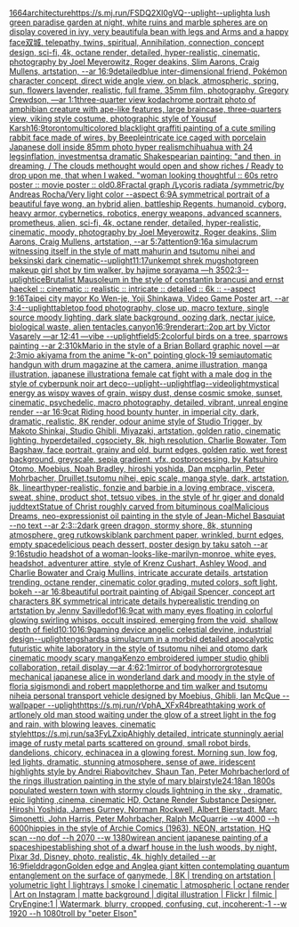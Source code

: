[1664](https://www.ebank.nz/aiartgenerator?category=1664)[architecture](https://www.ebank.nz/aiartgenerator?category=architecture)[<https://s.mj.run/FSDQ2Xl0gVQ>](https://www.ebank.nz/aiartgenerator?category=%3Chttps%3A//s.mj.run/FSDQ2Xl0gVQ%3E)[--uplight](https://www.ebank.nz/aiartgenerator?category=--uplight)[--uplight](https://www.ebank.nz/aiartgenerator?category=--uplight)[a lush green paradise garden at night, white ruins and marble spheres are on display covered in ivy, very beautiful](https://www.ebank.nz/aiartgenerator?category=a%2520lush%2520green%2520paradise%2520garden%2520at%2520night%2C%2520white%2520ruins%2520and%2520marble%2520spheres%2520are%2520on%2520display%2520covered%2520in%2520ivy%2C%2520very%2520beautiful)[a bean with legs and Arms and a happy face](https://www.ebank.nz/aiartgenerator?category=a%2520bean%2520with%2520legs%2520and%2520Arms%2520and%2520a%2520happy%2520face)[双城, telepathy, twins, spiritual, Annihilation, connection, concept design, sci-fi, 4k, octane render, detailed, hyper-realistic, cinematic, photography by Joel Meyerowitz, Roger deakins, Slim Aarons, Craig Mullens, artstation, --ar 16:9](https://www.ebank.nz/aiartgenerator?category=%E5%8F%8C%E5%9F%8E%2C%2520telepathy%2C%2520twins%2C%2520spiritual%2C%2520Annihilation%2C%2520connection%2C%2520concept%2520design%2C%2520sci-fi%2C%25204k%2C%2520octane%2520render%2C%2520detailed%2C%2520hyper-realistic%2C%2520cinematic%2C%2520photography%2520by%2520Joel%2520Meyerowitz%2C%2520Roger%2520deakins%2C%2520Slim%2520Aarons%2C%2520Craig%2520Mullens%2C%2520artstation%2C%2520--ar%252016%3A9)[detailed](https://www.ebank.nz/aiartgenerator?category=detailed)[blue inter-dimensional friend, Pokémon character concept, direct wide angle view, on black, atmospheric, spring, sun, flowers lavender, realistic, full frame, 35mm film, photography, Gregory Crewdson, —ar 1:1](https://www.ebank.nz/aiartgenerator?category=blue%2520inter-dimensional%2520friend%2C%2520Pok%C3%A9mon%2520character%2520concept%2C%2520direct%2520wide%2520angle%2520view%2C%2520on%2520black%2C%2520atmospheric%2C%2520spring%2C%2520sun%2C%2520flowers%2520lavender%2C%2520realistic%2C%2520full%2520frame%2C%252035mm%2520film%2C%2520photography%2C%2520Gregory%2520Crewdson%2C%2520%E2%80%94ar%25201%3A1)[three-quarter view kodachrome portrait photo of amphibian creature with ape-like features, large braincase, three-quarters view, viking style costume, photographic style of Yousuf Karsh](https://www.ebank.nz/aiartgenerator?category=three-quarter%2520view%2520kodachrome%2520portrait%2520photo%2520of%2520amphibian%2520creature%2520with%2520ape-like%2520features%2C%2520large%2520braincase%2C%2520three-quarters%2520view%2C%2520viking%2520style%2520costume%2C%2520photographic%2520style%2520of%2520Yousuf%2520Karsh)[16:9](https://www.ebank.nz/aiartgenerator?category=16%3A9)[toronto](https://www.ebank.nz/aiartgenerator?category=toronto)[multicolored blacklight graffiti painting of a cute smiling rabbit face made of wires, by Beeple](https://www.ebank.nz/aiartgenerator?category=multicolored%2520blacklight%2520graffiti%2520painting%2520of%2520a%2520cute%2520smiling%2520rabbit%2520face%2520made%2520of%2520wires%2C%2520by%2520Beeple)[intricate ice caged with porcelain Japanese doll inside 85mm photo hyper realism](https://www.ebank.nz/aiartgenerator?category=intricate%2520ice%2520caged%2520with%2520porcelain%2520Japanese%2520doll%2520inside%252085mm%2520photo%2520hyper%2520realism)[chihuahua with 24 legs](https://www.ebank.nz/aiartgenerator?category=chihuahua%2520with%252024%2520legs)[inflation, investments](https://www.ebank.nz/aiartgenerator?category=inflation%2C%2520investments)[a dramatic Shakespearian painting: "and then, in dreaming, / The clouds methought would open and show riches / Ready to drop upon me, that when I waked. "](https://www.ebank.nz/aiartgenerator?category=a%2520dramatic%2520Shakespearian%2520painting%3A%2520%22and%2520then%2C%2520in%2520dreaming%2C%2520/%2520The%2520clouds%2520methought%2520would%2520open%2520and%2520show%2520riches%2520/%2520Ready%2520to%2520drop%2520upon%2520me%2C%2520that%2520when%2520I%2520waked.%2520%22)[woman looking thoughtful :: 60s retro poster :: movie poster :: old](https://www.ebank.nz/aiartgenerator?category=woman%2520looking%2520thoughtful%2520%3A%3A%252060s%2520retro%2520poster%2520%3A%3A%2520movie%2520poster%2520%3A%3A%2520old)[0.8](https://www.ebank.nz/aiartgenerator?category=0.8)[Fractal graph /Lycoris radiata /symmetric/by Andreas Rocha/Very light color   --aspect 6:9](https://www.ebank.nz/aiartgenerator?category=Fractal%2520graph%2520/Lycoris%2520radiata%2520/symmetric/by%2520Andreas%2520Rocha/Very%2520light%2520color%2520%2520%2520--aspect%25206%3A9)[A symmetrical portrait of a beautiful faye wong, an hybrid alien, battleship Regents, humanoid, cyborg, heavy armor, cybernetics, robotics, energy weapons, advanced scanners, prometheus, alien, sci-fi, 4k, octane render, detailed, hyper-realistic, cinematic, moody, photography by Joel Meyerowitz, Roger deakins, Slim Aarons, Craig Mullens, artstation, --ar 5:7](https://www.ebank.nz/aiartgenerator?category=A%2520symmetrical%2520portrait%2520of%2520a%2520beautiful%2520faye%2520wong%2C%2520an%2520hybrid%2520alien%2C%2520battleship%2520Regents%2C%2520humanoid%2C%2520cyborg%2C%2520heavy%2520armor%2C%2520cybernetics%2C%2520robotics%2C%2520energy%2520weapons%2C%2520advanced%2520scanners%2C%2520prometheus%2C%2520alien%2C%2520sci-fi%2C%25204k%2C%2520octane%2520render%2C%2520detailed%2C%2520hyper-realistic%2C%2520cinematic%2C%2520moody%2C%2520photography%2520by%2520Joel%2520Meyerowitz%2C%2520Roger%2520deakins%2C%2520Slim%2520Aarons%2C%2520Craig%2520Mullens%2C%2520artstation%2C%2520--ar%25205%3A7)[attention](https://www.ebank.nz/aiartgenerator?category=attention)[9:16](https://www.ebank.nz/aiartgenerator?category=9%3A16)[a simulacrum witnessing itself in the style of matt mahurin and tsutomu nihei and beksinski dark cinematic](https://www.ebank.nz/aiartgenerator?category=a%2520simulacrum%2520witnessing%2520itself%2520in%2520the%2520style%2520of%2520matt%2520mahurin%2520and%2520tsutomu%2520nihei%2520and%2520beksinski%2520dark%2520cinematic)[--uplight](https://www.ebank.nz/aiartgenerator?category=--uplight)[11:17](https://www.ebank.nz/aiartgenerator?category=11%3A17)[unkempt shrek mugshot](https://www.ebank.nz/aiartgenerator?category=unkempt%2520shrek%2520mugshot)[green makeup girl shot by tim walker, by hajime sorayama —h 350](https://www.ebank.nz/aiartgenerator?category=green%2520makeup%2520girl%2520shot%2520by%2520tim%2520walker%2C%2520by%2520hajime%2520sorayama%2520%E2%80%94h%2520350)[2:3](https://www.ebank.nz/aiartgenerator?category=2%3A3)[--uplight](https://www.ebank.nz/aiartgenerator?category=--uplight)[ice](https://www.ebank.nz/aiartgenerator?category=ice)[Brutalist Mausoleum in the style of constantin brancusi and ernst haeckel :: cinematic :: realistic :: intricate :: detailed :: 6k :: --aspect 9:16](https://www.ebank.nz/aiartgenerator?category=Brutalist%2520Mausoleum%2520in%2520the%2520style%2520of%2520constantin%2520brancusi%2520and%2520ernst%2520haeckel%2520%3A%3A%2520cinematic%2520%3A%3A%2520realistic%2520%3A%3A%2520intricate%2520%3A%3A%2520detailed%2520%3A%3A%25206k%2520%3A%3A%2520--aspect%25209%3A16)[Taipei city mayor Ko Wen-je, Yoji Shinkawa, Video Game Poster art, --ar 3:4](https://www.ebank.nz/aiartgenerator?category=Taipei%2520city%2520mayor%2520Ko%2520Wen-je%2C%2520Yoji%2520Shinkawa%2C%2520Video%2520Game%2520Poster%2520art%2C%2520--ar%25203%3A4)[--uplight](https://www.ebank.nz/aiartgenerator?category=--uplight)[tabletop food photography, close up, macro texture, single source moody lighting, dark slate background, oozing dark, nectar juice, biological waste, alien tentacles,](https://www.ebank.nz/aiartgenerator?category=tabletop%2520food%2520photography%2C%2520close%2520up%2C%2520macro%2520texture%2C%2520single%2520source%2520moody%2520lighting%2C%2520dark%2520slate%2520background%2C%2520oozing%2520dark%2C%2520nectar%2520juice%2C%2520biological%2520waste%2C%2520alien%2520tentacles%2C)[canyon](https://www.ebank.nz/aiartgenerator?category=canyon)[16:9](https://www.ebank.nz/aiartgenerator?category=16%3A9)[render](https://www.ebank.nz/aiartgenerator?category=render)[art::2](https://www.ebank.nz/aiartgenerator?category=art%3A%3A2)[op art by Victor Vasarely —ar 12:41 —vibe --uplight](https://www.ebank.nz/aiartgenerator?category=op%2520art%2520by%2520Victor%2520Vasarely%2520%E2%80%94ar%252012%3A41%2520%E2%80%94vibe%2520--uplight)[field](https://www.ebank.nz/aiartgenerator?category=field)[5:2](https://www.ebank.nz/aiartgenerator?category=5%3A2)[colorful birds on a tree, sparrows painting --ar 2:3](https://www.ebank.nz/aiartgenerator?category=colorful%2520birds%2520on%2520a%2520tree%2C%2520sparrows%2520painting%2520--ar%25202%3A3)[10k](https://www.ebank.nz/aiartgenerator?category=10k)[Mario in the style of a Brian Bollard graphic novel —ar 2:3](https://www.ebank.nz/aiartgenerator?category=Mario%2520in%2520the%2520style%2520of%2520a%2520Brian%2520Bollard%2520graphic%2520novel%2520%E2%80%94ar%25202%3A3)[mio akiyama from the anime "k-on" pointing glock-19 semiautomatic handgun with drum magazine at the camera, anime illustration, manga illustration, japanese illustration](https://www.ebank.nz/aiartgenerator?category=mio%2520akiyama%2520from%2520the%2520anime%2520%22k-on%22%2520pointing%2520glock-19%2520semiautomatic%2520handgun%2520with%2520drum%2520magazine%2520at%2520the%2520camera%2C%2520anime%2520illustration%2C%2520manga%2520illustration%2C%2520japanese%2520illustration)[a female cat fight with a male dog in the style of cyberpunk noir art deco](https://www.ebank.nz/aiartgenerator?category=a%2520female%2520cat%2520fight%2520with%2520a%2520male%2520dog%2520in%2520the%2520style%2520of%2520cyberpunk%2520noir%2520art%2520deco)[--uplight](https://www.ebank.nz/aiartgenerator?category=--uplight)[--uplight](https://www.ebank.nz/aiartgenerator?category=--uplight)[flag](https://www.ebank.nz/aiartgenerator?category=flag)[--video](https://www.ebank.nz/aiartgenerator?category=--video)[light](https://www.ebank.nz/aiartgenerator?category=light)[mystical energy as wispy waves of grain, wispy dust, dense cosmic smoke, sunset, cinematic, psychedelic, macro photography, detailed, vibrant, unreal engine render --ar 16:9](https://www.ebank.nz/aiartgenerator?category=mystical%2520energy%2520as%2520wispy%2520waves%2520of%2520grain%2C%2520wispy%2520dust%2C%2520dense%2520cosmic%2520smoke%2C%2520sunset%2C%2520cinematic%2C%2520psychedelic%2C%2520macro%2520photography%2C%2520detailed%2C%2520vibrant%2C%2520unreal%2520engine%2520render%2520--ar%252016%3A9)[cat Riding hood bounty hunter, in imperial city, dark, dramatic, realistic, 8K render, odour anime style of Studio Trigger, by Makoto Shinkai, Studio Ghibli, Miyazaki, artstation, golden ratio, cinematic lighting, hyperdetailed, cgsociety, 8k, high resolution, Charlie Bowater, Tom Bagshaw, face portrait, grainy and old, burnt edges, golden ratio, wet forest background, greyscale, sepia gradient, vfx, postprocessing, by Katsuhiro Otomo, Moebius, Noah Bradley, hiroshi yoshida, Dan mcpharlin, Peter Mohrbacher, Druillet,tsutomu nihei, epic scale, manga style, dark, artstation, 8k, lineart](https://www.ebank.nz/aiartgenerator?category=cat%2520Riding%2520hood%2520bounty%2520hunter%2C%2520in%2520imperial%2520city%2C%2520dark%2C%2520dramatic%2C%2520realistic%2C%25208K%2520render%2C%2520odour%2520anime%2520style%2520of%2520Studio%2520Trigger%2C%2520by%2520Makoto%2520Shinkai%2C%2520Studio%2520Ghibli%2C%2520Miyazaki%2C%2520artstation%2C%2520golden%2520ratio%2C%2520cinematic%2520lighting%2C%2520hyperdetailed%2C%2520cgsociety%2C%25208k%2C%2520high%2520resolution%2C%2520Charlie%2520Bowater%2C%2520Tom%2520Bagshaw%2C%2520face%2520portrait%2C%2520grainy%2520and%2520old%2C%2520burnt%2520edges%2C%2520golden%2520ratio%2C%2520wet%2520forest%2520background%2C%2520greyscale%2C%2520sepia%2520gradient%2C%2520vfx%2C%2520postprocessing%2C%2520by%2520Katsuhiro%2520Otomo%2C%2520Moebius%2C%2520Noah%2520Bradley%2C%2520hiroshi%2520yoshida%2C%2520Dan%2520mcpharlin%2C%2520Peter%2520Mohrbacher%2C%2520Druillet%2Ctsutomu%2520nihei%2C%2520epic%2520scale%2C%2520manga%2520style%2C%2520dark%2C%2520artstation%2C%25208k%2C%2520lineart)[hyper-realistic, fonzie and barbie in a loving embrace, viscera, sweat, shine, product shot, tetsuo vibes,  in the style of hr giger and donald judd](https://www.ebank.nz/aiartgenerator?category=hyper-realistic%2C%2520fonzie%2520and%2520barbie%2520in%2520a%2520loving%2520embrace%2C%2520viscera%2C%2520sweat%2C%2520shine%2C%2520product%2520shot%2C%2520tetsuo%2520vibes%2C%2520%2520in%2520the%2520style%2520of%2520hr%2520giger%2520and%2520donald%2520judd)[text](https://www.ebank.nz/aiartgenerator?category=text)[Statue of Christ roughly carved from bituminous coal](https://www.ebank.nz/aiartgenerator?category=Statue%2520of%2520Christ%2520roughly%2520carved%2520from%2520bituminous%2520coal)[Malicious Dreams, neo-expressionist oil painting in the style of Jean-Michel Basquiat --no text --ar 2:3](https://www.ebank.nz/aiartgenerator?category=Malicious%2520Dreams%2C%2520neo-expressionist%2520oil%2520painting%2520in%2520the%2520style%2520of%2520Jean-Michel%2520Basquiat%2520--no%2520text%2520--ar%25202%3A3)[::](https://www.ebank.nz/aiartgenerator?category=%3A%3A)[2](https://www.ebank.nz/aiartgenerator?category=2)[dark green dragon, stormy shore, 8k, stunning atmosphere, greg rutkowski](https://www.ebank.nz/aiartgenerator?category=dark%2520green%2520dragon%2C%2520stormy%2520shore%2C%25208k%2C%2520stunning%2520atmosphere%2C%2520greg%2520rutkowski)[blank parchment paper, wrinkled, burnt edges, empty space](https://www.ebank.nz/aiartgenerator?category=blank%2520parchment%2520paper%2C%2520wrinkled%2C%2520burnt%2520edges%2C%2520empty%2520space)[delicious peach dessert, poster design by taku satoh --ar 9:16](https://www.ebank.nz/aiartgenerator?category=delicious%2520peach%2520dessert%2C%2520poster%2520design%2520by%2520taku%2520satoh%2520--ar%25209%3A16)[studio headshot of a woman-looks-like-marilyn-monroe, white eyes, headshot, adventurer attire, style of Krenz Cushart, Ashley Wood, and Charlie Bowater and Craig Mullins, intricate accurate details, artstation trending, octane render, cinematic color grading, muted colors, soft light, bokeh --ar 16:8](https://www.ebank.nz/aiartgenerator?category=studio%2520headshot%2520of%2520a%2520woman-looks-like-marilyn-monroe%2C%2520white%2520eyes%2C%2520headshot%2C%2520adventurer%2520attire%2C%2520style%2520of%2520Krenz%2520Cushart%2C%2520Ashley%2520Wood%2C%2520and%2520Charlie%2520Bowater%2520and%2520Craig%2520Mullins%2C%2520intricate%2520accurate%2520details%2C%2520artstation%2520trending%2C%2520octane%2520render%2C%2520cinematic%2520color%2520grading%2C%2520muted%2520colors%2C%2520soft%2520light%2C%2520bokeh%2520--ar%252016%3A8)[beautiful portrait painting of Abigail Spencer, concept art characters 8K symmetrical intricate details hyperealistic trending on artstation by Jenny Saville](https://www.ebank.nz/aiartgenerator?category=beautiful%2520portrait%2520painting%2520of%2520Abigail%2520Spencer%2C%2520concept%2520art%2520characters%25208K%2520symmetrical%2520intricate%2520details%2520hyperealistic%2520trending%2520on%2520artstation%2520by%2520Jenny%2520Saville)[dof](https://www.ebank.nz/aiartgenerator?category=dof)[16:9](https://www.ebank.nz/aiartgenerator?category=16%3A9)[cat with many eyes floating in colorful glowing  swirling whisps, occult inspired, emerging from the void, shallow depth of field](https://www.ebank.nz/aiartgenerator?category=cat%2520with%2520many%2520eyes%2520floating%2520in%2520colorful%2520glowing%2520%2520swirling%2520whisps%2C%2520occult%2520inspired%2C%2520emerging%2520from%2520the%2520void%2C%2520shallow%2520depth%2520of%2520field)[10:10](https://www.ebank.nz/aiartgenerator?category=10%3A10)[16:9](https://www.ebank.nz/aiartgenerator?category=16%3A9)[gaming device angelic celestial devine, industrial design](https://www.ebank.nz/aiartgenerator?category=gaming%2520device%2520angelic%2520celestial%2520devine%2C%2520industrial%2520design)[--uplight](https://www.ebank.nz/aiartgenerator?category=--uplight)[eng](https://www.ebank.nz/aiartgenerator?category=eng)[shards](https://www.ebank.nz/aiartgenerator?category=shards)[](https://www.ebank.nz/aiartgenerator?category=)[a simulacrum in a morbid detailed apocalyptic futuristic white laboratory in the style of tsutomu nihei and otomo dark cinematic moody scary manga](https://www.ebank.nz/aiartgenerator?category=a%2520simulacrum%2520in%2520a%2520morbid%2520detailed%2520apocalyptic%2520futuristic%2520white%2520laboratory%2520in%2520the%2520style%2520of%2520tsutomu%2520nihei%2520and%2520otomo%2520dark%2520cinematic%2520moody%2520scary%2520manga)[Kenzo embroidered jumper studio ghibli collaboration, retail display —ar 4:6](https://www.ebank.nz/aiartgenerator?category=Kenzo%2520embroidered%2520jumper%2520studio%2520ghibli%2520collaboration%2C%2520retail%2520display%2520%E2%80%94ar%25204%3A6)[2:1](https://www.ebank.nz/aiartgenerator?category=2%3A1)[mirror of bodyhorror](https://www.ebank.nz/aiartgenerator?category=mirror%2520of%2520bodyhorror)[grotesque mechanical japanese alice in wonderland dark and moody in the style of floria sigismondi and robert mapplethorpe and tim walker and tsutomu nihei](https://www.ebank.nz/aiartgenerator?category=grotesque%2520mechanical%2520japanese%2520alice%2520in%2520wonderland%2520dark%2520and%2520moody%2520in%2520the%2520style%2520of%2520floria%2520sigismondi%2520and%2520robert%2520mapplethorpe%2520and%2520tim%2520walker%2520and%2520tsutomu%2520nihei)[a personal transport vehicle designed by Moebius, Ghibli, Ian McQue --wallpaper --uplight](https://www.ebank.nz/aiartgenerator?category=a%2520personal%2520transport%2520vehicle%2520designed%2520by%2520Moebius%2C%2520Ghibli%2C%2520Ian%2520McQue%2520--wallpaper%2520--uplight)[<https://s.mj.run/rVphA_XFxR4>](https://www.ebank.nz/aiartgenerator?category=%3Chttps%3A//s.mj.run/rVphA_XFxR4%3E)[breathtaking work of art](https://www.ebank.nz/aiartgenerator?category=breathtaking%2520work%2520of%2520art)[lonely old man stood waiting under the glow of a street light in the fog and rain, with blowing leaves, cinematic style](https://www.ebank.nz/aiartgenerator?category=lonely%2520old%2520man%2520stood%2520waiting%2520under%2520the%2520glow%2520of%2520a%2520street%2520light%2520in%2520the%2520fog%2520and%2520rain%2C%2520with%2520blowing%2520leaves%2C%2520cinematic%2520style)[<https://s.mj.run/sa3FyLZxipA>](https://www.ebank.nz/aiartgenerator?category=%3Chttps%3A//s.mj.run/sa3FyLZxipA%3E)[highly detailed, intricate stunningly aerial image of rusty metal parts scattered on ground, small robot birds, dandelions, chicory, echinacea in a glowing forest. Morning sun, low fog, led lights, dramatic, stunning atmosphere, sense of awe, iridescent highlights style by Andrei Riabovitchev, Shaun Tan, Peter Mohrbacher](https://www.ebank.nz/aiartgenerator?category=highly%2520detailed%2C%2520intricate%2520stunningly%2520aerial%2520image%2520of%2520rusty%2520metal%2520parts%2520scattered%2520on%2520ground%2C%2520small%2520robot%2520birds%2C%2520dandelions%2C%2520chicory%2C%2520echinacea%2520in%2520a%2520glowing%2520forest.%2520Morning%2520sun%2C%2520low%2520fog%2C%2520led%2520lights%2C%2520dramatic%2C%2520stunning%2520atmosphere%2C%2520sense%2520of%2520awe%2C%2520iridescent%2520highlights%2520style%2520by%2520Andrei%2520Riabovitchev%2C%2520Shaun%2520Tan%2C%2520Peter%2520Mohrbacher)[lord of the rings illustration painting in the style of mary blair](https://www.ebank.nz/aiartgenerator?category=lord%2520of%2520the%2520rings%2520illustration%2520painting%2520in%2520the%2520style%2520of%2520mary%2520blair)[style](https://www.ebank.nz/aiartgenerator?category=style)[24:18](https://www.ebank.nz/aiartgenerator?category=24%3A18)[an 1800s populated western town with stormy clouds lightning in the sky , dramatic, epic lighting ,cinema, cinematic HD, Octane Render Substance Designer. Hiroshi Yoshida, James Gurney, Norman Rockwell, Albert Bierstadt, Marc Simonetti, John Harris, Peter Mohrbacher, Ralph McQuarrie --w 4000 --h 6000](https://www.ebank.nz/aiartgenerator?category=an%25201800s%2520populated%2520western%2520town%2520with%2520stormy%2520clouds%2520lightning%2520in%2520the%2520sky%2520%2C%2520dramatic%2C%2520epic%2520lighting%2520%2Ccinema%2C%2520cinematic%2520HD%2C%2520Octane%2520Render%2520Substance%2520Designer.%2520Hiroshi%2520Yoshida%2C%2520James%2520Gurney%2C%2520Norman%2520Rockwell%2C%2520Albert%2520Bierstadt%2C%2520Marc%2520Simonetti%2C%2520John%2520Harris%2C%2520Peter%2520Mohrbacher%2C%2520Ralph%2520McQuarrie%2520--w%25204000%2520--h%25206000)[hippies in the style of Archie Comics (1963), NEON, artstation, HQ scan --no dof --h 2070 --w 1380](https://www.ebank.nz/aiartgenerator?category=hippies%2520in%2520the%2520style%2520of%2520Archie%2520Comics%2520%281963%29%2C%2520NEON%2C%2520artstation%2C%2520HQ%2520scan%2520--no%2520dof%2520--h%25202070%2520--w%25201380)[wire](https://www.ebank.nz/aiartgenerator?category=wire)[an ancient japanese painting of a spaceship](https://www.ebank.nz/aiartgenerator?category=an%2520ancient%2520japanese%2520painting%2520of%2520a%2520spaceship)[establishing shot of a dwarf house in the lush woods, by night, Pixar 3d, Disney, photo, realistic, 4k, highly detailed --ar 16:9](https://www.ebank.nz/aiartgenerator?category=establishing%2520shot%2520of%2520a%2520dwarf%2520house%2520in%2520the%2520lush%2520woods%2C%2520by%2520night%2C%2520Pixar%25203d%2C%2520Disney%2C%2520photo%2C%2520realistic%2C%25204k%2C%2520highly%2520detailed%2520--ar%252016%3A9)[field](https://www.ebank.nz/aiartgenerator?category=field)[dragon](https://www.ebank.nz/aiartgenerator?category=dragon)[Golden edge and Angle](https://www.ebank.nz/aiartgenerator?category=Golden%2520edge%2520and%2520Angle)[a giant kitten contemplating quantum entanglement on the surface of ganymede, | 8K | trending on artstation | volumetric light | lightrays | smoke | cinematic | atmospheric | octane render | Art on Instagram | matte background | digital illustration | Flickr | filmic | CryEngine:1 | Watermark, blurry, cropped, confusing, cut, incoherent:-1 --w 1920 --h 1080](https://www.ebank.nz/aiartgenerator?category=a%2520giant%2520kitten%2520contemplating%2520quantum%2520entanglement%2520on%2520the%2520surface%2520of%2520ganymede%2C%2520%7C%25208K%2520%7C%2520trending%2520on%2520artstation%2520%7C%2520volumetric%2520light%2520%7C%2520lightrays%2520%7C%2520smoke%2520%7C%2520cinematic%2520%7C%2520atmospheric%2520%7C%2520octane%2520render%2520%7C%2520Art%2520on%2520Instagram%2520%7C%2520matte%2520background%2520%7C%2520digital%2520illustration%2520%7C%2520Flickr%2520%7C%2520filmic%2520%7C%2520CryEngine%3A1%2520%7C%2520Watermark%2C%2520blurry%2C%2520cropped%2C%2520confusing%2C%2520cut%2C%2520incoherent%3A-1%2520--w%25201920%2520--h%25201080)[troll by "peter Elson"](https://www.ebank.nz/aiartgenerator?category=troll%2520by%2520%22peter%2520Elson%22)